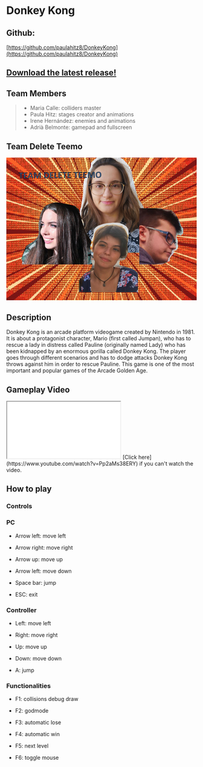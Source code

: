 # Donkey Kong 

## Github: 

[https://github.com/paulahitz8/DonkeyKong](https://github.com/paulahitz8/DonkeyKong)

## [Download the latest release!](https://github.com/paulahitz8/DonkeyKong/releases)

## Team Members

> * Maria Calle: colliders master
> * Paula Hitz: stages creator and animations
> * Irene Hernández: enemies and animations
> * Adrià Belmonte: gamepad and fullscreen

## Team Delete Teemo
![Team Photo](https://raw.githubusercontent.com/paulahitz8/DonkeyKong/master/Wiki/Images%20used/TeamPhoto.jpg)


## Description
Donkey Kong is an arcade platform videogame created by Nintendo in 1981. It is about a protagonist character, Mario (first called Jumpan), who has to rescue a lady in distress called Pauline (originally named Lady) who has been kidnapped by an enormous gorilla called Donkey Kong. The player goes through different scenarios and has to dodge attacks Donkey Kong throws against him in order to rescue Pauline. This game is one of the most important and popular games of the Arcade Golden Age.


## Gameplay Video
<iframe width="[1280]" height="[720]" src="[https://www.youtube.com/watch?v=Pp2aMs38ERY]"> </iframe>
[Click here](https://www.youtube.com/watch?v=Pp2aMs38ERY) if you can't watch the video.


## How to play
### Controls 

### PC

- Arrow left: move left

- Arrow right: move right

- Arrow up: move up

- Arrow left: move down

- Space bar: jump 

- ESC: exit


### Controller

- Left: move left

- Right: move right

- Up: move up

- Down: move down

- A: jump


### Functionalities

- F1: collisions debug draw

- F2: godmode 

- F3: automatic lose

- F4: automatic win

- F5: next level

- F6: toggle mouse


